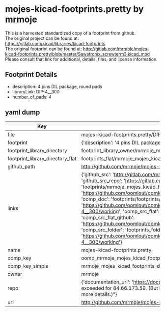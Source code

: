 # mojes-kicad-footprints.pretty by mrmoje  
This is a harvested standardized copy of a footprint from github.  
The original project can be found at:  
https://gitlab.com/kicad/libraries/kicad-footprints  
The original footprint can be found at:
http://gitlab.com/mrmoje/mojes-kicad-footprints.pretty/blob/master/Sawatronix_screwterm3.kicad_mod
Please consult that link for additional, details, files, and license information.  
## Footprint Details
* description: 4 pins DIL package, round pads  
* libraryLink: DIP-4__300  
* number_of_pads: 4  
## yaml dump  
| Key | Value |  
| --- | --- |  
| file | mojes-kicad-footprints.pretty/DIP-4__300.kicad_mod |  
| footprint | {'description': '4 pins DIL package, round pads', 'libraryLink': 'DIP-4__300', 'number_of_pads': 4} |  
| footprint_library_directory | footprint_library_owner/mrmoje_mojes-kicad-footprints.pretty |  
| footprint_library_directory_flat | footprints_flat/mrmoje_mojes_kicad_footprints_dip_4_300/working |  
| github_path | http://github.com/mrmoje/mojes-kicad-footprints.pretty/blob/master/DIP-4__300.kicad_mod |  
| links | {'github_src': 'http://gitlab.com/mrmoje/mojes-kicad-footprints.pretty/blob/master/Sawatronix_screwterm3.kicad_mod', 'github_src_repo': 'https://gitlab.com/kicad/libraries/kicad-footprints', 'oomp_bot': 'footprints/mrmoje_mojes_kicad_footprints_dip_4_300/working', 'oomp_bot_github': 'https://github.com/oomlout/oomlout_oomp_footprint_bot/tree/main/footprints/mrmoje_mojes_kicad_footprints_dip_4_300/working', 'oomp_doc': 'footprints/footprints/mrmoje/mojes-kicad-footprints/DIP-4__300/working/', 'oomp_doc_github': 'https://github.com/oomlout/oomlout_oomp_footprint_doc/tree/main/footprints/footprints/mrmoje/mojes-kicad-footprints/DIP-4__300/working', 'oomp_src_flat': 'footprints_flat/footprints_flat/mrmoje_mojes_kicad_footprints_dip_4_300/working', 'oomp_src_flat_github': 'https://github.com/oomlout/oomlout_oomp_footprint_src/tree/main/footprints_flat/mrmoje_mojes_kicad_footprints_dip_4_300/working', 'oomp_src_folder': 'footprints_folder/footprints_folder/mrmoje/mojes-kicad-footprints/DIP-4__300/working', 'oomp_src_folder_github': 'https://github.com/oomlout/oomlout_oomp_footprint_src/tree/main/footprints_folder/mrmoje/mojes-kicad-footprints/DIP-4__300/working'} |  
| name | mojes-kicad-footprints.pretty |  
| oomp_key | oomp_mrmoje_mojes_kicad_footprints_dip_4_300 |  
| oomp_key_simple | mrmoje_mojes_kicad_footprints_dip_4_300 |  
| owner | mrmoje |  
| repo | {'documentation_url': 'https://docs.github.com/rest/overview/resources-in-the-rest-api#rate-limiting', 'message': "API rate limit exceeded for 84.66.173.59. (But here's the good news: Authenticated requests get a higher rate limit. Check out the documentation for more details.)"} |  
| url | http://github.com/mrmoje/mojes-kicad-footprints.pretty |  

